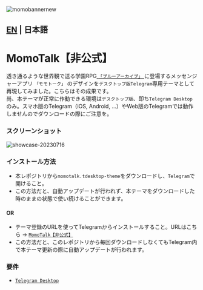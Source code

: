 ![momobannernew](https://github.com/makipom/MomoTalk-Telegram/assets/118981482/65bffd16-2527-45a3-bfd0-6ca676c7bfab)
## [EN](https://github.com/makipom/MomoTalk-Telegram/blob/main/README.md) | 日本語
# MomoTalk【非公式】
透き通るような世界観で送る学園RPG[ `「ブルーアーカイブ」` ](https://ja.wikipedia.org/wiki/ブルーアーカイブ)に登場するメッセンジャーアプリ `「モモトーク」` のデザインを`デスクトップ版Telegram`専用テーマとして再現してみました。こちらはその成果です。     
尚、本テーマが正常に作動できる環境は`デスクトップ版`、即ち`Telegram Desktop`のみ。スマホ版のTelegram（iOS, Android, …）やWeb版のTelegramでは動作しませんのでダウンロードの際にご注意を。    

### スクリーンショット
![showcase-20230716](https://github.com/makipom/MomoTalk-Telegram/assets/118981482/82ccea3c-a0ca-44a9-8d74-fff2a03b8555)

### インストール方法    
* 本レポジトリから`momotalk.tdesktop-theme`をダウンロードし、`Telegram`で開けること。
* この方法だと、自動アップデートが行われず、本テーマをダウンロードした時のままの状態で使い続けることができます。
#### OR     
* テーマ登録のURLを使ってTelegramからインストールすること。URLはこちら → [`MomoTalk【非公式】`](https://t.me/addtheme/momotalk)
* この方法だと、このレポジトリから毎回ダウンロードしなくてもTelegram内で本テーマ更新の際に自動アップデートが行われます。

### 要件
* [`Telegram Desktop`](https://hithub.com/telegramdesktop/tdesktop)
